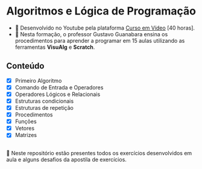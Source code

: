 # Algoritmos e Lógica de Programação

- 📖 Desenvolvido no Youtube pela plataforma [Curso em Vídeo](https://www.youtube.com/playlist?list=PLHz_AreHm4dmSj0MHol_aoNYCSGFqvfXV) [40 horas].
- 🖖 Nesta formação, o professor Gustavo Guanabara ensina os procedimentos para aprender a programar em 15 aulas utilizando as ferramentas **VisuAlg** e **Scratch**.

## Conteúdo

- [x] Primeiro Algoritmo
- [x] Comando de Entrada e Operadores
- [x] Operadores Lógicos e Relacionais
- [x] Estruturas condicionais
- [x] Estruturas de repetição
- [x] Procedimentos
- [x] Funções
- [x] Vetores
- [x] Matrizes

## 
👾 Neste repositório estão presentes todos os exercícios desenvolvidos em aula e alguns desafios da apostila de exercícios.
